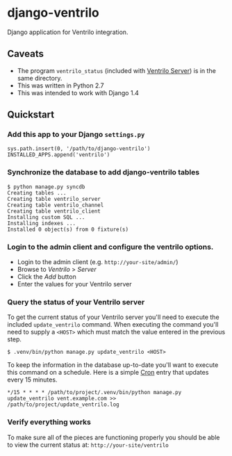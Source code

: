 # django-ventrilo
Django application for Ventrilo integration.

## Caveats

- The program ```ventrilo_status``` (included with [Ventrilo Server](http://www.ventrilo.com/download.php)) is in the same directory.
- This was written in Python 2.7
- This was intended to work with Django 1.4

## Quickstart

### Add this app to your Django ```settings.py```

    sys.path.insert(0, '/path/to/django-ventrilo')
    INSTALLED_APPS.append('ventrilo')

### Synchronize the database to add django-ventrilo tables

    $ python manage.py syncdb
    Creating tables ...
    Creating table ventrilo_server
    Creating table ventrilo_channel
    Creating table ventrilo_client
    Installing custom SQL ...
    Installing indexes ...
    Installed 0 object(s) from 0 fixture(s)


### Login to the admin client and configure the ventrilo options.

- Login to the admin client (e.g. ```http://your-site/admin/```)
- Browse to _Ventrilo_ > _Server_
- Click the _Add_ button
- Enter the values for your Ventrilo server

### Query the status of your Ventrilo server

To get the current status of your Ventrilo server you'll need to execute the included ```update_ventrilo``` command.
When executing the command you'll need to supply a ```<HOST>``` which must match the value entered in the previous step.

    $ .venv/bin/python manage.py update_ventrilo <HOST>

To keep the information in the database up-to-date you'll want to execute this command on a schedule.
Here is a simple [Cron](https://en.wikipedia.org/wiki/Cron) entry that updates every 15 minutes.

    */15 * * * * /path/to/project/.venv/bin/python manage.py update_ventrilo vent.example.com >> /path/to/project/update_ventrilo.log

### Verify everything works

To make sure all of the pieces are functioning properly you should be able to view the current status at: ```http://your-site/ventrilo```
